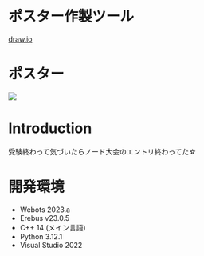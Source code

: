 # ポスター作製ツール
[draw.io](https://app.diagrams.net/)

# ポスター
![](https://github.com/koki0517/Kyomuri/blob/8cc9dedc952f7b2eb2944c069726d4c3ad6701b1/%E3%82%81%E3%81%A3%E3%81%A1%E3%82%83%E3%81%8A%E3%81%84%E3%81%97%E3%81%84%E3%83%91%E3%82%B9%E3%82%BF.drawio.svg
)

# Introduction
受験終わって気づいたらノード大会のエントリ終わってた☆  

# 開発環境
* Webots 2023.a
* Erebus v23.0.5
* C++ 14 (メイン言語)
* Python 3.12.1
* Visual Studio 2022
